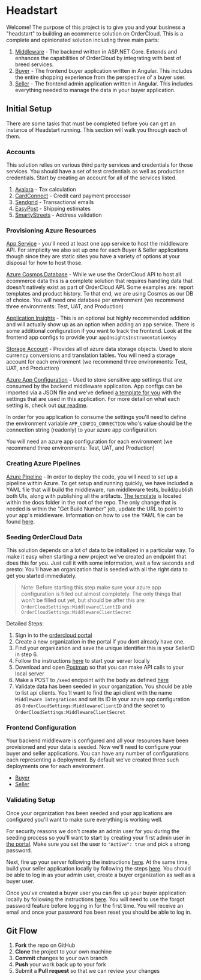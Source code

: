 # Headstart

Welcome! The purpose of this project is to give you and your business a "headstart" to building an ecommerce solution on OrderCloud. This is a complete and opinionated solution including three main parts:

1. [Middleware](./src/Middleware/README.md) - The backend written in ASP.NET Core. Extends and enhances the capabilities of OrderCloud by integrating with best of breed services.
2. [Buyer](./src/UI/Buyer/README.md) - The frontend buyer application written in Angular. This includes the entire shopping experience from the perspective of a buyer user.
3. [Seller](./src/UI/Seller/README.md) - The frontend admin application written in Angular. This includes everything needed to manage the data in your buyer application.

## Initial Setup

There are some tasks that must be completed before you can get an instance of Headstart running. This section will walk you through each of them.

### Accounts

This solution relies on various third party services and credentials for those services. You should have a set of test credentials as well as production credentials. Start by creating an account for all of the services listed.

1. [Avalara](https://www.avalara.com/us/en/get-started/get-started-b.html?adobe_mc_ref=https%3A%2F%2Fwww.avalara.com%2Fus%2Fen%2Findex.html) - Tax calculation
2. [CardConnect](https://cardconnect.com/signup) - Credit card payment processor
3. [Sendgrid](https://signup.sendgrid.com/) - Transactional emails
4. [EasyPost](https://www.easypost.com/signup) - Shipping estimates
5. [SmartyStreets](https://smartystreets.com/pricing) - Address validation

### Provisioning Azure Resources

[App Service](https://docs.microsoft.com/en-us/azure/app-service/overview) - you'll need at least one app service to host the middleware API. For simplicity we also set up one for each Buyer & Seller applications though since they are static sites you have a variety of options at your disposal for how to host those.

[Azure Cosmos Database](https://docs.microsoft.com/en-us/azure/cosmos-db/introduction) - While we use the OrderCloud API to host all ecommerce data this is a complete solution that requires handling data that doesn't natively exist as part of OrderCloud API. Some examples are: report templates and product history. To that end, we are using Cosmos as our DB of choice. You will need one database per environment (we recommend three environments: Test, UAT, and Production)

[Application Insights](https://docs.microsoft.com/en-us/azure/azure-monitor/app/app-insights-overview) - This is an optional but highly recommended addition and will actually show up as an option when adding an app service. There is some additional configuration if you want to track the frontend. Look at the frontend app configs to provide your `appInsightsInstrumentationKey`

[Storage Account](https://docs.microsoft.com/en-us/azure/storage/common/storage-account-create?tabs=azure-portal) - Provides all of azure data storage objects. Used to store currency conversions and translation tables. You will need a storage account for each environment (we recommend three environments: Test, UAT, and Production)

[Azure App Configuration](https://docs.microsoft.com/en-us/azure/azure-app-configuration/overview) - Used to store sensitive app settings that are consumed by the backend middleware application. App configs can be imported via a JSON file and we've defined [a template for you](./src/Middleware/src/Headstart.Common/AppSettingConfigTemplate.json) with the settings that are used in this application. For more detail on what each setting is, check out [our readme](./src/Middleware/src/Headstart.Common/AppSettingsReadme.md).

In order for you application to consume the settings you'll need to define the environment variable `APP_CONFIG_CONNECTION` who's value should be the connection string (readonly) to your azure app configuration.

You will need an azure app configuration for each environment (we recommend three environments: Test, UAT, and Production)

### Creating Azure Pipelines

[Azure Pipeline](https://docs.microsoft.com/en-us/azure/devops/pipelines/get-started/what-is-azure-pipelines?view=azure-devops) - In order to deploy the code, you will need to set up a pipeline within Azure. To get setup and running quickly, we have included a YAML file that will build the middleware, run middleware tests, build/publish both UIs, along with publishing all the artifacts. [The template](./docs/Headstart-Azure-Pipeline.yml) is located within the docs folder in the root of the repo. The only change that is needed is within the "Get Build Number" job, update the URL to point to your app's middleware. Information on how to use the YAML file can be found [here](https://docs.microsoft.com/en-us/azure/devops/pipelines/customize-pipeline?view=azure-devops).

### Seeding OrderCloud Data

This solution depends on a lot of data to be initialized in a particular way. To make it easy when starting a new project we've created an endpoint that does this for you. Just call it with some information, wait a few seconds and presto: You'll have an organization that is seeded with all the right data to get you started immediately.

> Note: Before starting this step make sure your azure app configuration is filled out almost completely. The only things that won't be filled out yet, but should be after this are: `OrderCloudSettings:MiddlewareClientID` and `OrderCloudSettings:MiddlewareClientSecret`

Detailed Steps:

1. Sign in to the [ordercloud portal](https://portal.ordercloud.io/)
2. Create a new organization in the portal if you dont already have one.
3. Find your organization and save the unique identifier this is your SellerID in step 6.
4. Follow the instructions [here](./src/Middleware/README.md) to start your server locally
5. Download and open [Postman](https://www.postman.com/downloads/) so that you can make API calls to your local server
6. Make a POST to `/seed` endpoint with the body as defined [here]('./src/Middleware/src/Headstart.Common/Models/Misc/EnvironmentSeed.cs)
7. Validate data has been seeded in your organization. You should be able to list api clients. You'll want to find the api client with the name `Middleware Integrations` and set its ID in your azure app configuration as `OrderCloudSettings:MiddlewareClientID` and the secret to `OrderCloudSettings:MiddlewareClientSecret`

### Frontend Configuration

Your backend middleware is configured and all your resources have been provisioned and your data is seeded. Now we'll need to configure your buyer and seller applications. You can have any number of configurations each representing a deployment. By default we've created three such deployments one for each environment.

- [Buyer](./src/UI/Buyer/src/assets/appConfigs)
- [Seller](./src/UI/Seller/src/assets/appCOnfigs)

### Validating Setup

<!-- TODO: make this better, can probably do some simple product visibility stuff -->

Once your organization has been seeded and your applications are configured you'll want to make sure everything is working well.

For security reasons we don't create an admin user for you during the seeding process so you'll want to start by creating your first admin user in [the portal](https://portal.ordercloud.io/). Make sure you set the user to `"Active": true` and pick a strong password.

Next, fire up your server following the instructions [here](./src/Middleware/README.md). At the same time, build your seller application locally by following the steps [here](./src/UI/Seller/README.md). You should be able to log in as your admin user, create a buyer organization as well as a buyer user.

Once you've created a buyer user you can fire up your buyer application locally by following the instructions [here](./src/Buyer/README.md). You will need to use the forgot password feature before logging in for the first time. You will receive an email and once your password has been reset you should be able to log in.

## Git Flow

1.  **Fork** the repo on GitHub
2.  **Clone** the project to your own machine
3.  **Commit** changes to your own branch
4.  **Push** your work back up to your fork
5.  Submit a **Pull request** so that we can review your changes
